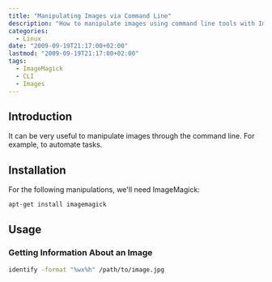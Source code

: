 ```yaml
---
title: "Manipulating Images via Command Line"
description: "How to manipulate images using command line tools with ImageMagick"
categories: 
  - Linux
date: "2009-09-19T21:17:00+02:00"
lastmod: "2009-09-19T21:17:00+02:00"
tags:
  - ImageMagick
  - CLI
  - Images
---
```


## Introduction

It can be very useful to manipulate images through the command line. For example, to automate tasks.

## Installation

For the following manipulations, we'll need ImageMagick:

```bash
apt-get install imagemagick
```

## Usage

### Getting Information About an Image

```bash
identify -format "%wx%h" /path/to/image.jpg
```
